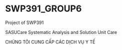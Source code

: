 # SWP391_GROUP6
 Project of SWP391

SASUCare
Systematic Analysis and Solution Unit Care

CHÚNG TÔI CUNG CẤP CÁC DỊCH VỤ Y TẾ

